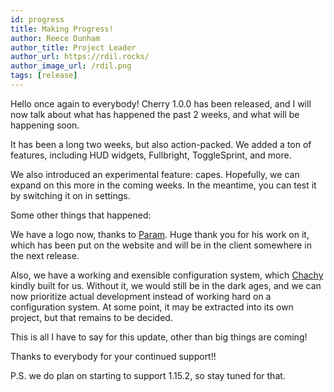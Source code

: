 ```yaml
---
id: progress
title: Making Progress!
author: Reece Dunham
author_title: Project Leader
author_url: https://rdil.rocks/
author_image_url: /rdil.png
tags: [release]
---
```


Hello once again to everybody! Cherry 1.0.0 has been released, and I will now talk about what has happened the past 2 weeks, and what will be happening soon.

<!--truncate-->

It has been a long two weeks, but also action-packed.
We added a ton of features, including HUD widgets, Fullbright, ToggleSprint, and more.

We also introduced an experimental feature: capes. Hopefully, we can expand on this more in the coming weeks.
In the meantime, you can test it by switching it on in settings.

Some other things that happened:

We have a logo now, thanks to [Param](https://param.me).
Huge thank you for his work on it, which has been put on the website and will be in the client somewhere in the next release.

Also, we have a working and exensible configuration system, which [Chachy](https://chachy.co.uk) kindly built for us.
Without it, we would still be in the dark ages, and we can now prioritize actual development instead of working hard on a configuration system.
At some point, it may be extracted into its own project, but that remains to be decided.

This is all I have to say for this update, other than big things are coming!

Thanks to everybody for your continued support!!

P.S. we do plan on starting to support 1.15.2, so stay tuned for that.
